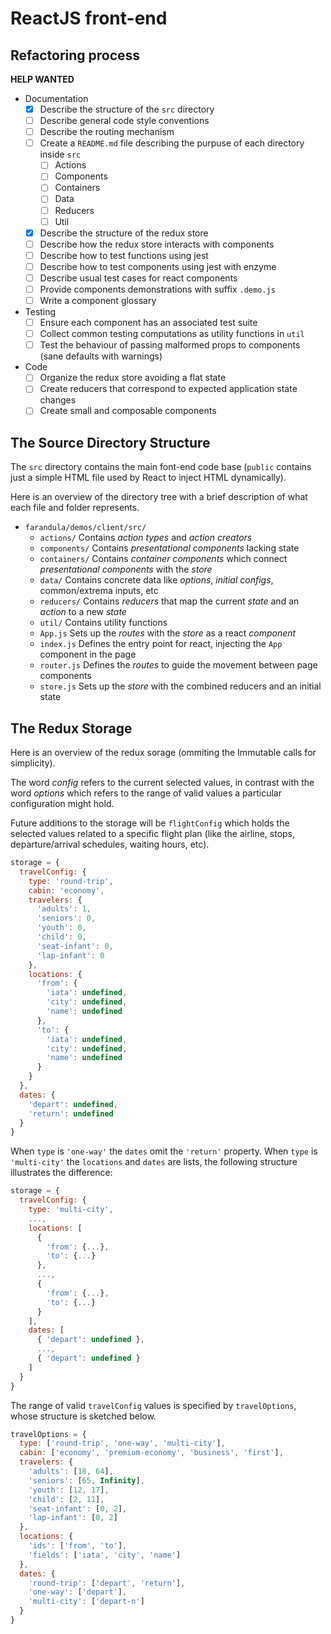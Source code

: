 # ReactJS front-end

## Refactoring process

**HELP WANTED**

- Documentation
    - [x] Describe the structure of the `src` directory
    - [ ] Describe general code style conventions
    - [ ] Describe the routing mechanism
    - [ ] Create a `README.md` file describing the purpuse of each directory inside `src`
        - [ ] Actions
        - [ ] Components
        - [ ] Containers
        - [ ] Data
        - [ ] Reducers
        - [ ] Util
    - [x] Describe the structure of the redux store
    - [ ] Describe how the redux store interacts with components
    - [ ] Describe how to test functions using jest
    - [ ] Describe how to test components using jest with enzyme
    - [ ] Describe usual test cases for react components
    - [ ] Provide components demonstrations with suffix `.demo.js`
    - [ ] Write a component glossary
- Testing
    - [ ] Ensure each component has an associated test suite
    - [ ] Collect common testing computations as utility functions in `util`
    - [ ] Test the behaviour of passing malformed props to components (sane defaults with warnings)
- Code
    - [ ] Organize the redux store avoiding a flat state
    - [ ] Create reducers that correspond to expected application state changes
    - [ ] Create small and composable components

## The Source Directory Structure

The `src` directory contains the main font-end code base (`public` contains just a simple HTML file used by React
to inject HTML dynamically).

Here is an overview of the directory tree with a brief description of what each file and folder represents.

- `farandula/demos/client/src/`
    - `actions/`
        Contains *action types* and *action creators*
    - `components/` Contains *presentational components* lacking state
    - `containers/` Contains *container components* which connect *presentational components* with the *store*
    - `data/` Contains concrete data like *options*, *initial configs*, common/extrema inputs, etc
    - `reducers/` Contains *reducers* that map the current *state* and an *action* to a new *state*
    - `util/` Contains utility functions
    - `App.js` Sets up the *routes* with the *store* as a react *component*
    - `index.js` Defines the entry point for react, injecting the `App` component in the page
    - `router.js` Defines the *routes* to guide the movement between page components
    - `store.js` Sets up the *store* with the combined reducers and an initial state
    
## The Redux Storage

Here is an overview of the redux sorage (ommiting the Immutable calls for simplicity).

The word *config* refers to the current selected values, in contrast with the word *options*
which refers to the range of valid values a particular configuration might hold.

Future additions to the storage will be `flightConfig` which holds the selected values related
to a specific flight plan (like the airline, stops, departure/arrival schedules, waiting hours, etc).

```javascript
storage = {
  travelConfig: {
    type: 'round-trip',
    cabin: 'economy',
    travelers: {
      'adults': 1,
      'seniors': 0,
      'youth': 0,
      'child': 0,
      'seat-infant': 0,
      'lap-infant': 0
    },
    locations: {
      'from': {
        'iata': undefined,
        'city': undefined,
        'name': undefined
      },
      'to': {
        'iata': undefined,
        'city': undefined,
        'name': undefined
      }
    }
  },
  dates: {
    'depart': undefined,
    'return': undefined
  }
}
```

When `type` is `'one-way'` the `dates` omit the `'return'` property. When `type` is `'multi-city'` the `locations`
and `dates` are lists, the following structure illustrates the difference:

```javascript
storage = {
  travelConfig: {
    type: 'multi-city',
    ...,
    locations: [
      {
        'from': {...},
        'to': {...}
      },
      ...,
      {
        'from': {...},
        'to': {...}
      }
    ],
    dates: [
      { 'depart': undefined },
      ...,
      { 'depart': undefined }
    ]
  }
}
```

The range of valid `travelConfig` values is specified by `travelOptions`, whose structure
is sketched below.

```javascript
travelOptions = {
  type: ['round-trip', 'one-way', 'multi-city'],
  cabin: ['economy', 'premium-economy', 'business', 'first'],
  travelers: {
    'adults': [18, 64],
    'seniors': [65, Infinity],
    'youth': [12, 17],
    'child': [2, 11],
    'seat-infant': [0, 2],
    'lap-infant': [0, 2]
  },
  locations: {
    'ids': ['from', 'to'],
    'fields': ['iata', 'city', 'name']
  },
  dates: {
    'round-trip': ['depart', 'return'],
    'one-way': ['depart'],
    'multi-city': ['depart-n']
  }
}
```

##